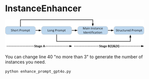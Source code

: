 # InstanceEnhancer

<img src="../assets\enhancer_pipeline_simple.png"  width="90%" align="center"/>


You can change line 40 "no more than 3" to generate the number of instances you need.
```bash
python enhance_prompt_gpt4o.py
```
